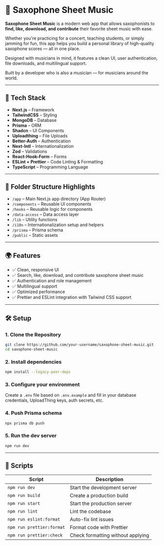 # 🎷 Saxophone Sheet Music

**Saxophone Sheet Music** is a modern web app that allows saxophonists to **find, like, download, and contribute** their favorite sheet music with ease.

Whether you're practicing for a concert, teaching students, or simply jamming for fun, this app helps you build a personal library of high-quality saxophone scores — all in one place.

Designed with musicians in mind, it features a clean UI, user authentication, file downloads, and multilingual support.

Built by a developer who is also a musician — for musicians around the world.

---

## 🚀 Tech Stack

- **Next.js** – Framework
- **TailwindCSS** – Styling
- **MongoDB** – Database
- **Prisma** – ORM
- **Shadcn** – UI Components
- **Uploadthing** – File Uploads
- **Better-Auth** – Authentication
- **Next-Intl** – Internationalization
- **Zod** – Validations
- **React-Hook-Form** – Forms
- **ESLint + Prettier** – Code Linting & Formatting
- **TypeScript** – Programming Language

---

## 📁 Folder Structure Highlights

- `/app` – Main Next.js app directory (App Router)
- `/components` – Reusable UI components
- `/hooks` – Reusable logic for components
- `/data-access` – Data access layer
- `/lib` – Utility functions
- `/i18n` – Internationalization setup and helpers
- `/prisma` – Prisma schema
- `/public` – Static assets

---

## 🌍 Features

- ✅ Clean, responsive UI
- ✅ Search, like, download, and contribute saxophone sheet music
- ✅ Authentication and role management
- ✅ Multilingual support
- ✅ Optimized performance
- ✅ Prettier and ESLint integration with Tailwind CSS support

---

## 🛠 Setup

### 1. Clone the Repository

```bash
git clone https://github.com/your-username/saxophone-sheet-music.git
cd saxophone-sheet-music
```

### 2. Install dependencies

```bash
npm install --legacy-peer-deps
```

### 3. Configure your environment

Create a `.env` file based on `.env.example` and fill in your database credentials, UploadThing keys, auth secrets, etc.

### 4. Push Prisma schema

```bash
npx prisma db push
```

### 5. Run the dev server

```bash
npm run dev
```

---

## 🧪 Scripts

| Script                    | Description                       |
| ------------------------- | --------------------------------- |
| `npm run dev`             | Start the development server      |
| `npm run build`           | Create a production build         |
| `npm run start`           | Start the production server       |
| `npm run lint`            | Lint the codebase                 |
| `npm run eslint:format`   | Auto-fix lint issues              |
| `npm run prettier:format` | Format code with Prettier         |
| `npm run prettier:check`  | Check formatting without applying |
